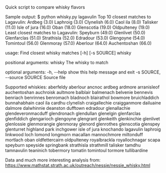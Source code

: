 Quick script to compare whisky flavors

Sample output:
$ python whisky.py lagavulin
Top 10 closest matches to Lagavulin:
	Ardbeg (3.0)
	Laphroig (3.0)
	Clynelish (6.0)
	Caol ila (8.0)
	Talisker (11.0)
	Isle of jura (16.0)
	Oban (18.0)
	Glenscotia (19.0)
	Oldpulteney (19.0)
Least closest matches to Lagavulin:
	Speyburn (49.0)
	Glenlivet (50.0)
	Glenfarclas (51.0)
	Strathisla (52.0)
	Edradour (53.0)
	Glengoyne (54.0)
	Tomintoul (56.0)
	Glenmoray (57.0)
	Aberlour (64.0)
	Auchentoshan (66.0)

usage: Find closest whisky matches [-h] [-s SOURCE] whisky

positional arguments:
  whisky                The whisky to match

optional arguments:
  -h, --help            show this help message and exit
  -s SOURCE, --source SOURCE
                        Source file

Supported whiskies:
aberfeldy aberlour ancnoc ardbeg ardmore arranisleof auchentoshan auchroisk aultmore balblair balmenach belvenie bennevis benriach benrinnes benromach bladnoch blairathol bowmore bruichladdich bunnahabhain caol ila cardhu clynelish craigallechie craigganmore dailuaine dalmore dalwhinnie deanston dufftown edradour glenallachie glendeveronmacduff glendronach glendullan glenelgin glenfarclas glenfiddich glengarioch glengoyne glengrant glenkeith glenkinchie glenlivet glenlossie glenmorangie glenmoray glenord glenrothes glenscotia glenspey glenturret highland park inchgower isle of jura knochando lagavulin laphroig linkwood loch lomond longmorn macallan mannochmore miltonduff mortlach oban oldfettercairn oldpulteney royalbrackla royallochnagar scapa speyburn speyside springbank strathisla strathmill talisker tamdhu tamnavulin teaninich tobermory tomatin tomintoul tormore tullibardine

Data and much more interesting analysis from:
https://www.mathstat.strath.ac.uk/outreach/nessie/nessie_whisky.html
